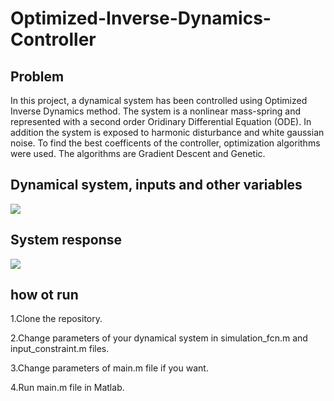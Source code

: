 # Optimized-Inverse-Dynamics-Controller
## Problem
In this project, a dynamical system has been controlled using Optimized Inverse Dynamics method. The system is a nonlinear mass-spring and represented with a second order Oridinary Differential Equation (ODE). In addition the system is exposed to harmonic disturbance and white gaussian noise. To find the best coefficents of the controller, optimization algorithms were used. The algorithms are Gradient Descent and Genetic.

## Dynamical system, inputs and other variables
<div align="left">
  <img src="https://github.com/MustafaLotfi/Optimized-PID-Controller/blob/main/docs/images/1.png">
</div>

## System response
<div align="left">
  <img src="https://github.com/MustafaLotfi/Optimized-PID-Controller/blob/main/docs/images/2.gif">
</div>

## how ot run
1.Clone the repository.

2.Change parameters of your dynamical system in simulation_fcn.m and input_constraint.m files.

3.Change parameters of main.m file if you want.

4.Run main.m file in Matlab.
